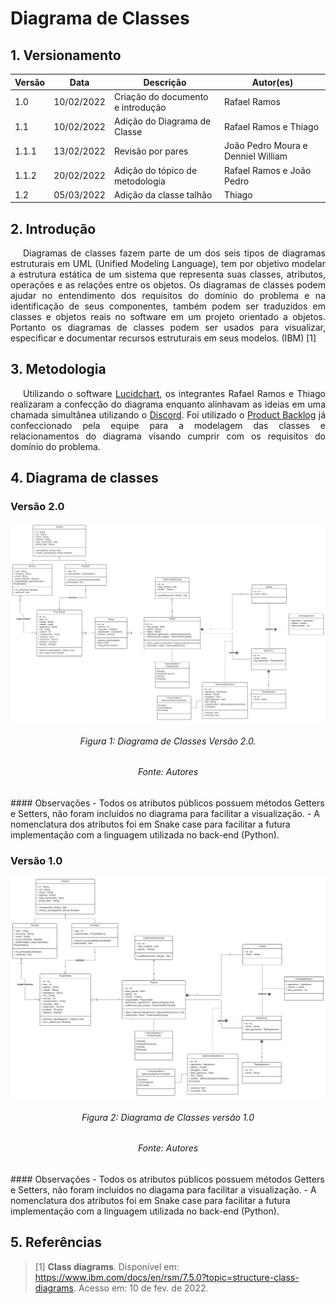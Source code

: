 # Diagrama de Classes

## 1. Versionamento

| Versão | Data       | Descrição                         | Autor(es)                          |
| ------ | ---------- | --------------------------------- | ---------------------------------- |
| 1.0    | 10/02/2022 | Criação do documento e introdução | Rafael Ramos                       |
| 1.1    | 10/02/2022 | Adição do Diagrama de Classe      | Rafael Ramos e Thiago              |
| 1.1.1  | 13/02/2022 | Revisão por pares                 | João Pedro Moura e Denniel William |
| 1.1.2  | 20/02/2022 | Adição do tópico de metodologia   | Rafael Ramos e João Pedro          |
| 1.2    | 05/03/2022 | Adição da classe talhão           | Thiago     |

## 2. Introdução

<p align="justify" style="text-indent: 20px">Diagramas de classes fazem parte de um dos seis tipos de diagramas estruturais em UML (Unified Modeling Language), tem por objetivo modelar a estrutura estática de um sistema que representa suas classes, atributos, operações e as relações entre os objetos. Os diagramas de classes podem ajudar no entendimento dos requisitos do domínio do problema e na identificação de seus componentes, também podem ser traduzidos em classes e objetos reais no software em um projeto orientado a objetos. Portanto os diagramas de classes podem ser usados para visualizar, especificar e documentar recursos estruturais em seus modelos. (IBM) [1]</p>

## 3. Metodologia

<p align="justify" style="text-indent: 20px">Utilizando o software <a href="https://www.lucidchart.com/pages/">Lucidchart</a>, os integrantes Rafael Ramos e Thiago realizaram a confecção do diagrama enquanto alinhavam as ideias em uma chamada simultânea utilizando o <a href="https://discord.com/app">Discord</a>. Foi utilizado o <a href="../../agil/product_backlog">Product Backlog</a> já confeccionado pela equipe para a modelagem das classes e relacionamentos do diagrama visando cumprir com os requisitos do domínio do problema.</p>

## 4. Diagrama de classes

### Versão 2.0

<img src="../../../assets/modelagem/estatica/diagramaClasseV2.svg" class="zoom"/>
<h6 align = "center">Figura 1: Diagrama de Classes Versão 2.0.</h6>
<h6 align = "center">Fonte: Autores</h6>
#### Observações
- Todos os atributos públicos possuem métodos Getters e Setters, não foram incluídos no diagrama para facilitar a visualização.
- A nomenclatura dos atributos foi em Snake case para facilitar a futura implementação com a linguagem utilizada no back-end (Python).

### Versão 1.0

<img src="../../../assets/modelagem/diagrama_classes.svg" class="zoom"/>
<h6 align = "center">Figura 2: Diagrama de Classes versão 1.0</h6>
<h6 align = "center">Fonte: Autores</h6>
#### Observações
- Todos os atributos públicos possuem métodos Getters e Setters, não foram incluídos no diagama para facilitar a visualização.
- A nomenclatura dos atributos foi em Snake case para facilitar a futura implementação com a linguagem utilizada no back-end (Python).

## 5. Referências

> [1] **Class diagrams**. Disponível em: <a href="https://www.ibm.com/docs/en/rsm/7.5.0?topic=structure-class-diagrams" target="_blanck">https://www.ibm.com/docs/en/rsm/7.5.0?topic=structure-class-diagrams</a>. Acesso em: 10 de fev. de 2022.
